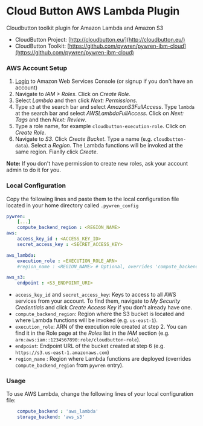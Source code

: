 
# Cloud Button AWS Lambda Plugin
Cloudbutton toolkit plugin for Amazon Lambda and Amazon S3

- CloudButton Project: [http://cloudbutton.eu/](http://cloudbutton.eu/)
- CloudButton Toolkit: [https://github.com/pywren/pywren-ibm-cloud](https://github.com/pywren/pywren-ibm-cloud)

### AWS Account Setup

 1. [Login](https://console.aws.amazon.com/?nc2=h_m_mc) to Amazon Web Services Console (or signup if you don't have an account)
 2. Navigate to *IAM > Roles*. Click on *Create Role*.
 3. Select *Lambda* and then click *Next: Permissions*.
 4. Type `s3` at the search bar and select *AmazonS3FullAccess*. Type `lambda` at the search bar and select *AWSLambdaFullAccess*. Click on *Next: Tags* and then *Next: Review*.
 5. Type a role name, for example `cloudbutton-execution-role`. Click on *Create Role*.
 6. Navigate to *S3*. Click *Create Bucket*. Type a name (e.g. `cloudbutton-data`). Select a *Region*. The Lambda functions will be invoked at the same region. Fianlly click *Create*.

**Note:**  If you don't have permission to create new roles, ask your account admin to do it for you.

### Local Configuration

Copy the following lines and paste them to the local configuration file located in your home directory called `.pywren_config`

```yaml
pywren:
    [...]
    compute_backend_region : <REGION_NAME>
aws:
    access_key_id : <ACCESS_KEY_ID>
    secret_access_key : <SECRET_ACCESS_KEY>

aws_lambda:
    execution_role : <EXECUTION_ROLE_ARN>
    #region_name : <REGION_NAME> # Optional, overrides 'compute_backend_region'

aws_s3:
    endpoint : <S3_ENDPOINT_URI>
```

 - `access_key_id` and `secret_access_key`: Keys to access to all AWS services from your account. To find them, navigate to *My Security Credentials* and click *Create Access Key* if you don't already have one.
 - `compute_backend_region`: Region where the S3 bucket is located and where Lambda functions will be invoked (e.g. `us-east-1`).
 - `execution_role`: ARN of the execution role created at step 2. You can find it in the Role page at the *Roles* list in the *IAM* section (e.g. `arn:aws:iam::1234567890:role/cloudbutton-role`).
- `endpoint`: Endpoint URL of the bucket created at step 6 (e.g. `https://s3.us-east-1.amazonaws.com`)
- `region_name` : Region where Lambda functions are deployed (overrides `compute_backend_region` from `pywren` entry).

### Usage

To use AWS Lambda, change the following lines of your local configuration file:
```yaml
    compute_backend : 'aws_lambda'
    storage_backend: 'aws_s3'
```
